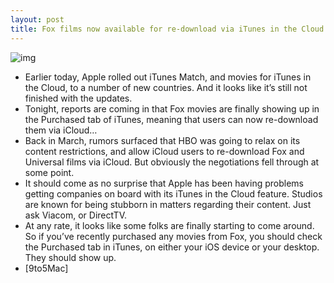 ```yaml
---
layout: post
title: Fox films now available for re-download via iTunes in the Cloud
---
```

![img](http://media.idownloadblog.com/wp-content/uploads/2012/03/atv-interface-e1331578946696.jpg)
* Earlier today, Apple rolled out iTunes Match, and movies for iTunes in the Cloud, to a number of new countries. And it looks like it’s still not finished with the updates.
* Tonight, reports are coming in that Fox movies are finally showing up in the Purchased tab of iTunes, meaning that users can now re-download them via iCloud…
* Back in March, rumors surfaced that HBO was going to relax on its content restrictions, and allow iCloud users to re-download Fox and Universal films via iCloud. But obviously the negotiations fell through at some point.
* It should come as no surprise that Apple has been having problems getting companies on board with its iTunes in the Cloud feature. Studios are known for being stubborn in matters regarding their content. Just ask Viacom, or DirectTV.
* At any rate, it looks like some folks are finally starting to come around. So if you’ve recently purchased any movies from Fox, you should check the Purchased tab in iTunes, on either your iOS device or your desktop. They should show up.
* [9to5Mac]


